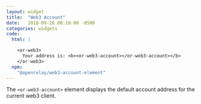 ```yaml
---
layout: widget
title:  "Web3 Account"
date:   2018-09-26 08:10:00 -0500
categories: widgets
code:
  html: |

    <or-web3>
      Your address is: <b><or-web3-account></or-web3-account></b>
    </or-web3>
  npm:
    "@openrelay/web3-account-element"
---
```


The `<or-web3-account>` element displays the default account address for the
current web3 client.
